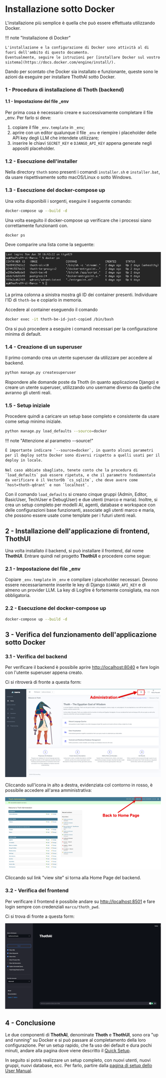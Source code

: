 # Installazione sotto Docker
L'installazione più semplice è quella che può essere effettuata utilizzando Docker. 

!!! note "Installazione di Docker"

    L'installazione e la configurazione di Docker sono attività al di fuori dell'ambito di questo documento.
    Eventualmente, seguire le istruzioni per [installare Docker sul vostro sistema](https://docs.docker.com/engine/install/).

Dando per scontato che Docker sia installato e funzionante, queste sono le azioni da eseguire per installare ThothAI sotto Docker.

### 1 - Procedura di installazione di Thoth (backend)

#### 1.1 - Impostazione del file _env
Per prima cosa è necessario creare e successivamente completare il file _env. Per farlo si deve:  

1. copiare il file `_env.template` in `_env`;
2. aprire con un editor qualunque il file `_env` e riempire i placeholder delle API key degli LLM che intendete utilizzare;
3. inserire le chiavi `SECRET_KEY` e `DJANGO_API_KEY` appena generate negli appositi placeholder.

### 1.2 - Esecuzione dell'installer

Nella directory `thoth` sono presenti i comandi `installer.sh` e `installer.bat`, da usare rispettivamente sotto macOS/Linux o sotto Windows.
    
### 1.3 - Esecuzione del docker-compose up
Una volta disponibili i sorgenti, eseguire il seguente comando:

```bash
docker-compose up --build -d
```
Una volta eseguito il docker-compose up verificare che i processi siano correttamente funzionanti con.

```bash
docker ps
```

Deve comparire una lista come la seguente:

![Lista containers](../assets/ps-e.png)


La prima colonna a sinistra mostra gli ID dei container presenti. Individuare l'ID di `thoth-be` e copiarlo in memoria.

Accedere al container eseguendo il comando
```bash
docker exec -it thoth-be-id-just-copied /bin/bash
```

Ora si può procedere a eseguire i comandi necessari per la configurazione minima di default.

### 1.4 - Creazione di un superuser
Il primo comando crea un utente superuser da utilizzare per accedere al backend.
```bash
python manage.py createsuperuser
```

Rispondere alle domande poste da Thoth (in quanto applicazione Django) e creare un utente superuser, utilizzando uno username diverso da quello che avranno gli utenti reali.

###  1.5 - Setup iniziale
Procedere quindi a caricare un setup base completo e consistente da usare come setup minimo iniziale.
```bash
python manage.py load_defaults --source=docker
```

!!! note "Attenzione al parametro --source!"

    È importante indicare `--source=docker`, in quanto alcuni parametri per il deploy sotto Docker sono diversi rispetto a quelli usati per il deploy in locale.
    
    Nel caso abbiate sbagliato, tenete conto che la procedura di `load_defaults` può essere ripetuta, e che il parametro fondamentale da verificare è il VectorDb `cs_sqlite`, che deve avere come `host=thoth-qdrant` e non `localhost`.

Con il comando `load_defaults` si creano cinque gruppi (Admin, Editor, BasicUser, TechUser e DebugUser) e due utenti (marco e maria).
Inoltre, si crea un setup completo per modelli AI, agenti, database e workspace con delle configurazioni base funzionanti, associate agli utenti marco e maria, che possono essere usate come template per i futuri utenti reali.

## 2 - Installazione dell'applicazione di frontend, ThothUI
Una volta installato il backend, si può installare il frontend, dal nome **ThothUI**. Entrare quindi nel progetto **ThothUI** e procedere come segue:

### 2.1 - Impostazione del file _env
Copiare `_env.template` in `_env` e compilare i placeholder necessari. 
Devono essere necessariamente inserite le key di Django `DJANGO_API_KEY` e di almeno un provider LLM. La key di Logfire è fortemente consigliata, ma non obbligatoria.

### 2.2 - Esecuzione del docker-compose up

```bash
docker-compose up --build -d
```

## 3 - Verifica del funzionamento dell'applicazione sotto Docker

### 3.1 - Verifica del backend
Per verificare il backend è possibile aprire [http://localhost:8040](http://localhost:8040) e fare login con l'utente superuser appena creato.

Ci si ritroverà di fronte a questa form:

![Thoth Home Page](../assets/setup/home_Thoth.png)


Cliccando sull'icona in alto a destra, evidenziata col contorno in rosso, è possibile accedere all'area amministrativa:

![Thoth Administration](../assets/setup/Administration-back.png)


Cliccando sul link "view site" si torna alla Home Page del backend.

### 3.2 - Verifica del frontend
Per verificare il frontend è possibile andare su [http://localhost:8501](http://localhost:8501) e fare login sempre con credenziali `marco/thoth_pwd`. 

Ci si trova di fronte a questa form:

![Thoth Administration](../assets/index_pngs/VoidFrontend.png)

## 4 - Conclusione

Le due componenti di **ThothAI**, denominate **Thoth** e **ThothUI**, sono ora "up and running" su Docker e si può passare al completamento della loro configurazione.
Per un setup rapido, che fa uso dei default e dura pochi minuti, andare alla pagina dove viene descritto il [Quick Setup](1.4-quick_setup.md).

In seguito si potrà realizzare un setup completo, con nuovi utenti, nuovi gruppi, nuovi database, ecc. 
Per farlo, partire dalla [pagina di setup dello User Manual](../3-user_manual/3.1-setup/3.1.0-setup_process.md).
